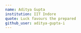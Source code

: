 ```yaml
---
name: Aditya Gupta
institution: IIT Indore
quote: Luck favours the prepared
github_user: aditya-gupta-i
---
```

